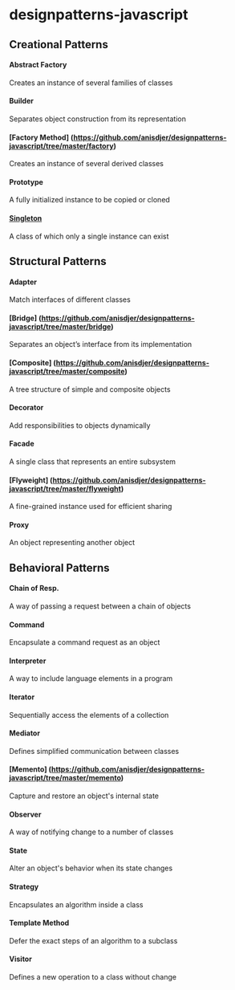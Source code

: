 designpatterns-javascript
=========================

## Creational Patterns
#### Abstract Factory
Creates an instance of several families of classes
#### Builder
Separates object construction from its representation
#### [Factory Method] (https://github.com/anisdjer/designpatterns-javascript/tree/master/factory)
Creates an instance of several derived classes
#### Prototype	
A fully initialized instance to be copied or cloned
#### [Singleton](https://github.com/anisdjer/designpatterns-javascript/tree/master/singleton)
A class of which only a single instance can exist
## Structural Patterns
#### Adapter	
Match interfaces of different classes
#### [Bridge] (https://github.com/anisdjer/designpatterns-javascript/tree/master/bridge)	
Separates an object’s interface from its implementation
#### [Composite] (https://github.com/anisdjer/designpatterns-javascript/tree/master/composite)	
A tree structure of simple and composite objects
#### Decorator	
Add responsibilities to objects dynamically
#### Facade	
A single class that represents an entire subsystem
#### [Flyweight] (https://github.com/anisdjer/designpatterns-javascript/tree/master/flyweight)	
A fine-grained instance used for efficient sharing
#### Proxy	
An object representing another object
## Behavioral Patterns
#### Chain of Resp.	
A way of passing a request between a chain of objects
#### Command	
Encapsulate a command request as an object
#### Interpreter	
A way to include language elements in a program
#### Iterator	
Sequentially access the elements of a collection
#### Mediator	
Defines simplified communication between classes
#### [Memento] (https://github.com/anisdjer/designpatterns-javascript/tree/master/memento)	
Capture and restore an object's internal state
#### Observer	
A way of notifying change to a number of classes
#### State	
Alter an object's behavior when its state changes
#### Strategy	
Encapsulates an algorithm inside a class
#### Template Method	
Defer the exact steps of an algorithm to a subclass
#### Visitor	
Defines a new operation to a class without change
